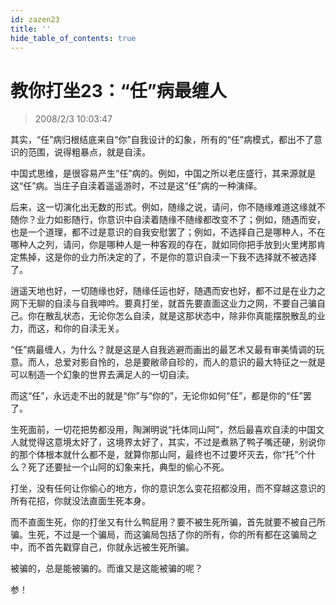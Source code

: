 ```yaml
---
id: zazen23
title: ''
hide_table_of_contents: true
---
```


# 教你打坐23：“任”病最缠人

> 2008/2/3 10:03:47

<div style={{color: '#FF0000', fontSize: '18px', fontWeight: 'bold'}}>

其实，“任”病归根结底来自“你”自我设计的幻象，所有的“任”病模式，都出不了意识的范围，说得粗暴点，就是自渎。

中国式思维，是很容易产生“任”病的。例如，中国之所以老庄盛行，其来源就是这“任”病。当庄子自渎着遥遥游时，不过是这“任”病的一种演绎。

后来，这一切演化出无数的形式。例如，随缘之说，请问，你不随缘难道这缘就不随你？业力如影随行，你意识中自渎着随缘不随缘都改变不了；例如，随遇而安，也是一个道理，都不过是意识的自我安慰罢了；例如，不选择自己是哪种人，不在哪种人之列，请问，你是哪种人是一种客观的存在，就如同你把手放到火里烤那肯定焦掉，这是你的业力所决定的了，不是你的意识自渎一下我不选择就不被选择了。

逍遥天地也好，一切随缘也好，随缘任运也好，随遇而安也好，都不过是在业力之网下无聊的自渎与自我呻吟。要真打坐，就首先要直面这业力之网，不要自己骗自己。你在散乱状态，无论你怎么自渎，就是这那状态中，除非你真能摆脱散乱的业力，而这，和你的自渎无关。

“任”病最缠人，为什么？就是这是人自我逃避而画出的最艺术又最有审美情调的玩意。而人，总爱对影自怜的，总是要敝帚自珍的，而人的意识的最大特征之一就是可以制造一个幻象的世界去满足人的一切自渎。

而这“任”，永远走不出的就是“你”与“你的”，无论你如何“任”，都是你的“任”罢了。

生死面前，一切花把势都没用，陶渊明说“托体同山阿”，然后最喜欢自渎的中国文人就觉得这意境太好了，这境界太好了，其实，不过是煮熟了鸭子嘴还硬，别说你的那个体根本就什么都不是，就算你那山阿，最终也不过要坏灭去，你“托”个什么？死了还要扯一个山阿的幻象来托，典型的偷心不死。

打坐，没有任何让你偷心的地方，你的意识怎么变花招都没用，而不穿越这意识的所有花招，你就没法直面生死本身。

而不直面生死，你的打坐又有什么鸭屁用？要不被生死所骗，首先就要不被自己所骗。生死，不过是一个骗局，而这骗局包括了你的所有，你的所有都在这骗局之中，而不首先戳穿自己，你就永远被生死所骗。

被骗的，总是能被骗的。而谁又是这能被骗的呢？

参！

</div>